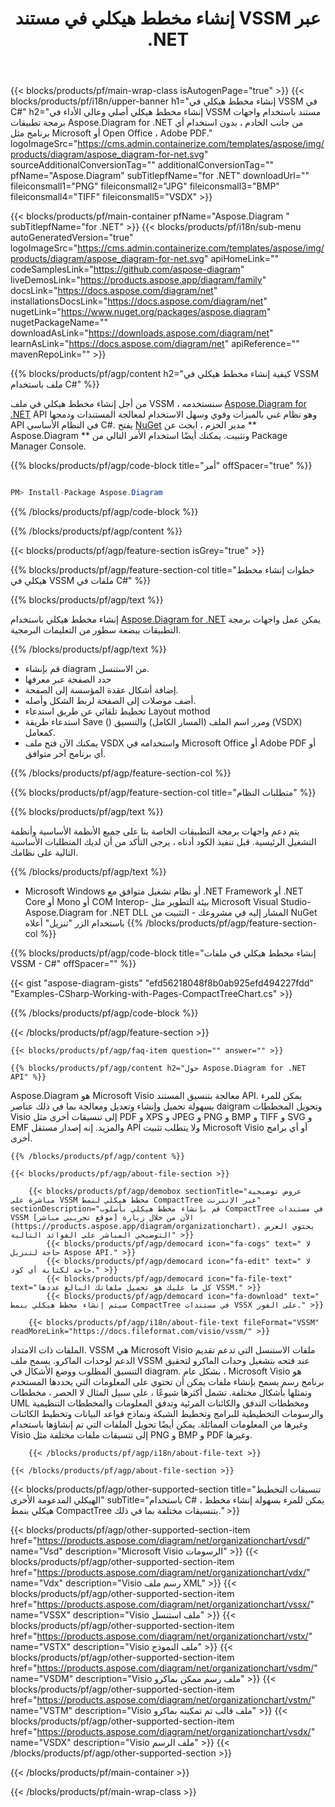 ﻿---
title: إنشاء مخطط هيكلي في مستند VSSM عبر .NET 
weight: 3050
url: /ar/net/organizationchart/vssm/ 
description: C# كود المصدر لإنشاء مخطط هيكلي في ملف vssm على .NET Framework ، .NET أساسي ، Mono الأنظمة الأساسية.
---
{{< blocks/products/pf/main-wrap-class isAutogenPage="true" >}}
{{< blocks/products/pf/i18n/upper-banner h1="إنشاء مخطط هيكلي في VSSM في C#" h2="إنشاء مخطط هيكلي أصلي وعالي الأداء في VSSM مستند باستخدام واجهات برمجة تطبيقات Aspose.Diagram for .NET من جانب الخادم ، بدون استخدام أي برنامج مثل Microsoft أو Open Office ، Adobe PDF." logoImageSrc="https://cms.admin.containerize.com/templates/aspose/img/products/diagram/aspose_diagram-for-net.svg" sourceAdditionalConversionTag="" additionalConversionTag="" pfName="Aspose.Diagram" subTitlepfName="for .NET" downloadUrl="" fileiconsmall1="PNG" fileiconsmall2="JPG" fileiconsmall3="BMP" fileiconsmall4="TIFF" fileiconsmall5="VSDX" >}}

{{< blocks/products/pf/main-container pfName="Aspose.Diagram " subTitlepfName="for .NET" >}}
{{< blocks/products/pf/i18n/sub-menu autoGeneratedVersion="true" logoImageSrc="https://cms.admin.containerize.com/templates/aspose/img/products/diagram/aspose_diagram-for-net.svg" apiHomeLink="" codeSamplesLink="https://github.com/aspose-diagram" liveDemosLink="https://products.aspose.app/diagram/family" docsLink="https://docs.aspose.com/diagram/net" installationsDocsLink="https://docs.aspose.com/diagram/net" nugetLink="https://www.nuget.org/packages/aspose.diagram" nugetPackageName="" downloadAsLink="https://downloads.aspose.com/diagram/net" learnAsLink="https://docs.aspose.com/diagram/net" apiReference="" mavenRepoLink="" >}}

{{% blocks/products/pf/agp/content h2="كيفية إنشاء مخطط هيكلي في VSSM ملف باستخدام C#" %}}

 من أجل إنشاء مخطط هيكلي في ملف VSSM ، سنستخدمه
 [Aspose.Diagram for .NET](https://products.aspose.com/diagram/net) 
 API وهو نظام غني بالميزات وقوي وسهل الاستخدام لمعالجة المستندات ودمجها API في النظام الأساسي C#. يفتح
 [NuGet](https://www.nuget.org/packages/aspose.diagram) 
 مدير الحزم ، ابحث عن
 ** Aspose.Diagram ** 
 وتثبيت. يمكنك أيضًا استخدام الأمر التالي من Package Manager Console.

{{% blocks/products/pf/agp/code-block title="أمر" offSpacer="true" %}}

```cs

PM> Install-Package Aspose.Diagram


```

{{% /blocks/products/pf/agp/code-block %}}

{{% /blocks/products/pf/agp/content %}}

{{< blocks/products/pf/agp/feature-section isGrey="true" >}}

{{% blocks/products/pf/agp/feature-section-col title="خطوات إنشاء مخطط هيكلي في VSSM ملفات في C#" %}}

{{% blocks/products/pf/agp/text %}}

 إنشاء مخطط هيكلي باستخدام
 [Aspose.Diagram for .NET](https://products.aspose.com/diagram/net) 
 يمكن عمل واجهات برمجة التطبيقات ببضعة سطور من التعليمات البرمجية.

{{% /blocks/products/pf/agp/text %}}

+ قم بإنشاء diagram من الاستنسل.
+ حدد الصفحة عبر معرفها
+ إضافة أشكال عقدة المؤسسة إلى الصفحة.
+ أضف موصلات إلى الصفحة لربط الشكل وأصله.
+ تخطيط تلقائي عن طريق استدعاء Layout mothod
+ استدعاء طريقة Save () ومرر اسم الملف (المسار الكامل) والتنسيق (VSDX) كمعامل.
+ يمكنك الآن فتح ملف VSDX واستخدامه في Microsoft Office أو Adobe PDF أو أي برنامج آخر متوافق.

{{% /blocks/products/pf/agp/feature-section-col %}}

{{% blocks/products/pf/agp/feature-section-col title="متطلبات النظام" %}}

{{% blocks/products/pf/agp/text %}}

 يتم دعم واجهات برمجة التطبيقات الخاصة بنا على جميع الأنظمة الأساسية وأنظمة التشغيل الرئيسية. قبل تنفيذ الكود أدناه ، يرجى التأكد من أن لديك المتطلبات الأساسية التالية على نظامك.

{{% /blocks/products/pf/agp/text %}}

- Microsoft Windows أو نظام تشغيل متوافق مع .NET Framework أو .NET Core أو Mono أو COM Interop- بيئة التطوير مثل Microsoft Visual Studio- Aspose.Diagram for .NET DLL المشار إليه في مشروعك - التثبيت من NuGet باستخدام الزر "تنزيل" أعلاه
{{% /blocks/products/pf/agp/feature-section-col %}}

{{% blocks/products/pf/agp/code-block title="إنشاء مخطط هيكلي في ملفات VSSM - C#" offSpacer="" %}}

{{< gist "aspose-diagram-gists" "efd56218048f8b0ab925efd494227fdd" "Examples-CSharp-Working-with-Pages-CompactTreeChart.cs" >}}


{{% /blocks/products/pf/agp/code-block %}}

{{< /blocks/products/pf/agp/feature-section >}}

    {{< blocks/products/pf/agp/faq-item question="" answer="" >}}


<!-- aboutfile Starts -->

    {{% blocks/products/pf/agp/content h2="حول Aspose.Diagram for .NET API" %}}

 Aspose.Diagram هو Microsoft Visio معالجة بتنسيق المستند API. يمكن للمرء بسهولة تحميل وإنشاء وتعديل ومعالجة بما في ذلك عناصر daigram وتحويل المخططات Visio إلى تنسيقات أخرى مثل PDF و XPS و JPEG و PNG و BMP و TIFF و SVG و EMF والمزيد. إنه إصدار مستقل API ولا يتطلب تثبيت Microsoft Visio أو أي برامج أخرى.  



    {{% /blocks/products/pf/agp/content %}}
    
    {{< blocks/products/pf/agp/about-file-section >}}
    
        {{< blocks/products/pf/agp/demobox sectionTitle="عروض توضيحية مباشرة على VSSM مخطط هيكلي لنمط CompactTree عبر الإنترنت" sectionDescription="قم بإنشاء مخطط هيكلي بأسلوب CompactTree في مستندات VSSM الآن من خلال زيارة [موقع تجريبي مباشر](https://products.aspose.app/diagram/organizationchart). يحتوي العرض التوضيحي المباشر على الفوائد التالية" >}}
            {{< blocks/products/pf/agp/democard icon="fa-cogs" text=" لا حاجة لتنزيل Aspose API." >}}
            {{< blocks/products/pf/agp/democard icon="fa-edit" text=" لا حاجة لكتابة أي كود." >}}
            {{< blocks/products/pf/agp/democard icon="fa-file-text" text="كل ما عليك هو تحميل ملفاتك البالغ عددها VSSM." >}}
            {{< blocks/products/pf/agp/democard icon="fa-download" text=" سيتم إنشاء مخطط هيكلي بنمط CompactTree في مستندات VSSX على الفور." >}}
    
        {{< blocks/products/pf/agp/i18n/about-file-text fileFormat="VSSM" readMoreLink="https://docs.fileformat.com/visio/vssm/" >}}
الملفات ذات الامتداد. VSSM هي Microsoft Visio ملفات الاستنسل التي تدعم تقديم الدعم لوحدات الماكرو. يسمح ملف VSSM عند فتحه بتشغيل وحدات الماكرو لتحقيق التنسيق المطلوب ووضع الأشكال في diagram. بشكل عام ، Microsoft Visio هو برنامج رسم يسمح بإنشاء ملفات يمكن أن تحتوي على المعلومات التي يحددها المستخدم وتمثلها بأشكال مختلفة. تشمل أكثرها شيوعًا ، على سبيل المثال لا الحصر ، مخططات UML ومخططات التدفق والكائنات المرئية وتدفق المعلومات والمخططات التنظيمية والرسومات التخطيطية للبرامج وتخطيط الشبكة ونماذج قواعد البيانات وتخطيط الكائنات وغيرها من المعلومات المماثلة. يمكن أيضًا تحويل الملفات التي تم إنشاؤها باستخدام Visio إلى تنسيقات ملفات مختلفة مثل PNG و BMP و PDF وغيرها. 

        {{< /blocks/products/pf/agp/i18n/about-file-text >}}
    
    {{< /blocks/products/pf/agp/about-file-section >}}

<!-- aboutfile Ends -->

{{< blocks/products/pf/agp/other-supported-section title="تنسيقات التخطيط الهيكلي المدعومة الأخرى" subTitle="باستخدام C# ، يمكن للمرء بسهولة إنشاء مخطط هيكلي بنمط CompactTree بتنسيقات مختلفة بما في ذلك." >}}

{{< blocks/products/pf/agp/other-supported-section-item href="https://products.aspose.com/diagram/net/organizationchart/vsd/" name="Vsd" description="Microsoft Visio الرسومات" >}}
{{< blocks/products/pf/agp/other-supported-section-item href="https://products.aspose.com/diagram/net/organizationchart/vdx/" name="Vdx" description="Visio رسم ملف XML" >}}
{{< blocks/products/pf/agp/other-supported-section-item href="https://products.aspose.com/diagram/net/organizationchart/vssx/" name="VSSX" description="Visio ملف استنسل" >}}
{{< blocks/products/pf/agp/other-supported-section-item href="https://products.aspose.com/diagram/net/organizationchart/vstx/" name="VSTX" description="Visio ملف النموذج" >}}
{{< blocks/products/pf/agp/other-supported-section-item href="https://products.aspose.com/diagram/net/organizationchart/vsdm/" name="VSDM" description="Visio ملف رسم ممكن بماكرو" >}}
{{< blocks/products/pf/agp/other-supported-section-item href="https://products.aspose.com/diagram/net/organizationchart/vstm/" name="VSTM" description="Visio ملف قالب تم تمكينه بماكرو" >}}
{{< blocks/products/pf/agp/other-supported-section-item href="https://products.aspose.com/diagram/net/organizationchart/vsdx/" name="VSDX" description="Visio ملف الرسم" >}}
{{< /blocks/products/pf/agp/other-supported-section >}}

{{< /blocks/products/pf/main-container >}}
    
{{< /blocks/products/pf/main-wrap-class >}}